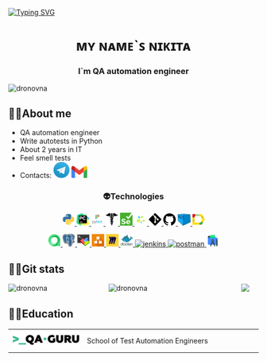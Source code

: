 [![Typing SVG](https://readme-typing-svg.herokuapp.com?color=%2336BCF7&lines=Hi+there)](https://git.io/typing-svg)
<h1 align="center">ᴍʏ ɴᴀᴍᴇ`ꜱ ɴɪᴋɪᴛᴀ</h1>
<h3 align="center">I`m QA automation engineer</h3>

<p align="left"> <img src="https://komarev.com/ghpvc/?username=dronovna&label=Profile%20views&color=0e75b6&style=flat" alt="dronovna" /> </p>


<h2 align="left">💁‍♂️About me</h2>

- QA automation engineer
- Write autotests in Python
- About 2 years in IT
- Feel smell tests
- Contacts: <a href="https://t.me/DronovNA" rel="nofollow"><img width="32px" alt="Telegram" title="Telegram" src="images/tg.png" style="max-width: 100%;"></a>   <a href="mailto:nikita.dronov.a@gmail.com?subject=Пишу с GitHub" rel="nofollow"><img width="32px" alt="Write me Email" title="Gmail" src="images/gmail.png" style="max-width: 100%;"></a>

<h3 align="center">👽Technologies</h3>
<p align="center"> <a target="_blank" rel="noreferrer" href="images/pngegg.png"> <img width="5%" title="Python" src="images/pngegg.png" alt="Python" style="max-width: 100%;"/> </a> <a href="images/pycharm.png" target="_blank" rel="noreferrer"> <img width="5%" title="Pycharm" src="images/pycharm.png" alt="Pycharm" style="max-width: 100%;"/> </a> <a href="images/pytest.png" target="_blank" rel="noreferrer"> <img 
width="5%" title="Pytest" src="images/pytest.png" alt="Pytest" style="max-width: 100%;"/> </a> <a href="images/requests.png" target="_blank" rel="noreferrer"> <img width="5%" title="Reauests" src="images/requests.png" alt="Requests" style="max-width: 100%;"/> </a> <a href="images/selenium.png" target="_blank" rel="noreferrer"> <img width="5%" title="Selenium" src="images/selenium.png" alt="Selenium" style="max-width: 100%;"/> </a> <a href="images/selene.png" target="_blank" rel="noreferrer"> <img width="5%" title="Selene" src="images/selene.png" alt="Selene" style="max-width: 100%;"/> </a> <a href="images/git.svg" target="_blank" rel="noreferrer"> <img width="5%" title="Git" src="images/git.svg" alt="Git" style="max-width: 100%;"/> </a> <a href="images/github.svg" target="_blank" rel="noreferrer"> <img width="5%" title="GitHub" src="images/github.svg" alt="GitHub" style="max-width: 100%;"/> </a> <a href="images/selenoid.png" target="_blank" rel="noreferrer"> <img width="5%" title="Selenoid" src="images/selenoid.png" alt="Selenoid" style="max-width: 100%;"/> </a> <a href="images/allure_report.png" target="_blank" rel="noreferrer"> <img width="5%" title="Allure-report" src="images/allure_report.png" alt="allure_report" style="max-width: 100%;"/> </a> </p>

<p align="center">  <a href="images/allure_testops.png" target="_blank" rel="noreferrer"> <img width="5%" title="Allure-testops" src="images/allure_testops.png" alt="allure_testops" style="max-width: 100%;"/> </a> <a href="images/pgadmin.png" target="_blank" rel="noreferrer"> <img width="5%" title="PGAdmin" src="images/pgadmin.png" alt="pgadmin" style="max-width: 100%;"/> </a> <a href="images/mobo-xterm-logo-2048x2048.jpg" target="_blank" rel="noreferrer"> <img width="5%" title="mobo-xterm" src="images/mobo-xterm-logo-2048x2048.jpg" alt="mobo-xterm" style="max-width: 100%;"/> </a> <a href="images/drowio.jpg" target="_blank" rel="noreferrer"> <img width="5%" title="Drowio" src="images/drowio.jpg" alt="drowio" style="max-width: 100%;"/> </a> <a href="images/miro.png" target="_blank" rel="noreferrer"> <img width="5%" title="Miro" src="images/miro.png" alt="miro" style="max-width: 100%;"/> </a> <a href="https://www.docker.com/" target="_blank" rel="noreferrer"> <img width="5%" title="Docker" src="https://raw.githubusercontent.com/devicons/devicon/master/icons/docker/docker-original-wordmark.svg" alt="docker" style="max-width: 100%;"/> </a> <a href="https://www.jenkins.io" target="_blank" rel="noreferrer"> <img width="5%" title="Jenkins" src="https://www.vectorlogo.zone/logos/jenkins/jenkins-icon.svg" alt="jenkins" style="max-width: 100%;"/> </a> <a href="https://postman.com" target="_blank" rel="noreferrer"> <img width="5%" title="Postman" src="https://www.vectorlogo.zone/logos/getpostman/getpostman-icon.svg" alt="postman" style="max-width: 100%;"/> </a> <a href="images/android_studio.png" target="_blank" rel="noreferrer"> <img width="5%" title="android_studio" src="images/android_studio.png" alt="android_studio" style="max-width: 100%;"/> </a> </p>

<h2 align="left">🧑‍💻Git stats</h2>

<p><img align="left" src="https://github-readme-stats.vercel.app/api/top-langs?username=dronovna&show_icons=true&locale=en&layout=compact" alt="dronovna" width="40%" /></p>

<p><img align="left" src="https://github-readme-stats.vercel.app/api?username=dronovna&show_icons=true&theme=radical" alt="dronovna" width="53%" /></p>

![](https://github-profile-summary-cards.vercel.app/api/cards/profile-details?username=dronovna&theme=solarized_dark)

<h2 align="left">👨‍🎓Education</h2>
<table width="100%" border="0">
   <tbody><tr> 
    <td width="30%" valign="bottom"><a target="_blank" rel="noopener noreferrer" href="images/qa_guru.png"> <img src="images/qa_guru.png" style="max-width: 100%;"></a></td><td valign="middle">School of Test Automation Engineers</td></tr>
  </tbody></table>





